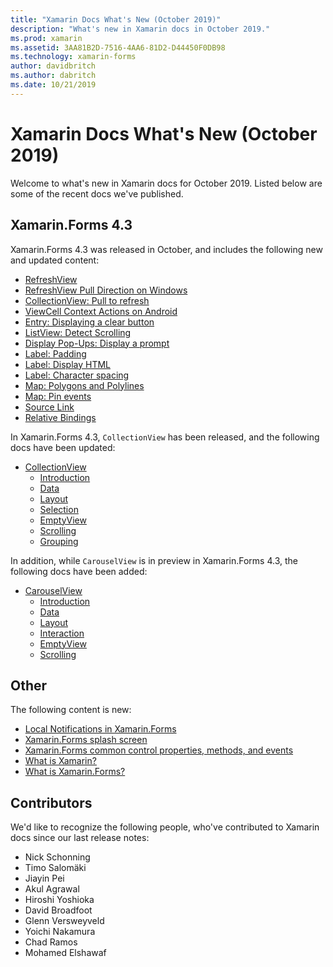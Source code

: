 ```yaml
---
title: "Xamarin Docs What's New (October 2019)"
description: "What's new in Xamarin docs in October 2019."
ms.prod: xamarin
ms.assetid: 3AA81B2D-7516-4AA6-81D2-D44450F0DB98
ms.technology: xamarin-forms
author: davidbritch
ms.author: dabritch
ms.date: 10/21/2019
---
```


# Xamarin Docs What's New (October 2019)

Welcome to what's new in Xamarin docs for October 2019. Listed below are some of the recent docs we've published.

## Xamarin.Forms 4.3

Xamarin.Forms 4.3 was released in October, and includes the following new and updated content:

- [RefreshView](~/xamarin-forms/user-interface/refreshview.md)
- [RefreshView Pull Direction on Windows](~/xamarin-forms/platform/windows/refreshview-pulldirection.md)
- [CollectionView: Pull to refresh](~/xamarin-forms/user-interface/collectionview/populate-data.md#pull-to-refresh)
- [ViewCell Context Actions on Android](~/xamarin-forms/platform/android/viewcell-context-actions.md)
- [Entry: Displaying a clear button](~/xamarin-forms/user-interface/text/entry.md#displaying-a-clear-button)
- [ListView: Detect Scrolling](~/xamarin-forms/user-interface/listview/interactivity.md#detect-scrolling)
- [Display Pop-Ups: Display a prompt](~/xamarin-forms/user-interface/pop-ups.md#display-a-prompt)
- [Label: Padding](~/xamarin-forms/user-interface/text/label.md#padding)
- [Label: Display HTML](~/xamarin-forms/user-interface/text/label.md#display-html)
- [Label: Character spacing](~/xamarin-forms/user-interface/text/label.md#character-spacing)
- [Map: Polygons and Polylines](~/xamarin-forms/user-interface/map/polygons.md)
- [Map: Pin events](~/xamarin-forms/user-interface/map/pins.md#pin-events)
- [Source Link](~/xamarin-forms/internals/sourcelink.md)
- [Relative Bindings](~/xamarin-forms/app-fundamentals/data-binding/relative-bindings.md)

In Xamarin.Forms 4.3, `CollectionView` has been released, and the following docs have been updated:

- [CollectionView](~/xamarin-forms/user-interface/collectionview/index.md)
  - [Introduction](~/xamarin-forms/user-interface/collectionview/introduction.md)
  - [Data](~/xamarin-forms/user-interface/collectionview/populate-data.md)
  - [Layout](~/xamarin-forms/user-interface/collectionview/layout.md)
  - [Selection](~/xamarin-forms/user-interface/collectionview/selection.md)
  - [EmptyView](~/xamarin-forms/user-interface/collectionview/emptyview.md)
  - [Scrolling](~/xamarin-forms/user-interface/collectionview/scrolling.md)
  - [Grouping](~/xamarin-forms/user-interface/collectionview/grouping.md)

In addition, while `CarouselView` is in preview in Xamarin.Forms 4.3, the following docs have been added:

- [CarouselView](~/xamarin-forms/user-interface/carouselview/index.md)
  - [Introduction](~/xamarin-forms/user-interface/carouselview/introduction.md)
  - [Data](~/xamarin-forms/user-interface/carouselview/populate-data.md)
  - [Layout](~/xamarin-forms/user-interface/carouselview/layout.md)
  - [Interaction](~/xamarin-forms/user-interface/carouselview/interaction.md)
  - [EmptyView](~/xamarin-forms/user-interface/carouselview/emptyview.md)
  - [Scrolling](~/xamarin-forms/user-interface/carouselview/scrolling.md)

## Other

The following content is new:

- [Local Notifications in Xamarin.Forms](~/xamarin-forms/app-fundamentals/local-notifications.md)
- [Xamarin.Forms splash screen](~/xamarin-forms/user-interface/splashscreen.md)
- [Xamarin.Forms common control properties, methods, and events](~/xamarin-forms/user-interface/controls/common-properties.md)
- [What is Xamarin?](~/get-started/what-is-xamarin.md)
- [What is Xamarin.Forms?](~/get-started/what-is-xamarin-forms.md)

## Contributors

We'd like to recognize the following people, who've contributed to Xamarin docs since our last release notes:

- Nick Schonning
- Timo Salomäki
- Jiayin Pei
- Akul Agrawal
- Hiroshi Yoshioka
- David Broadfoot
- Glenn Versweyveld
- Yoichi Nakamura
- Chad Ramos
- Mohamed Elshawaf

